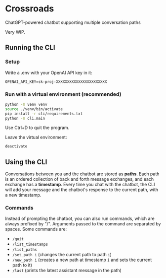 # Crossroads

ChatGPT-powered chatbot supporting multiple conversation paths

Very WIP.

## Running the CLI

### Setup

Write a .env with your OpenAI API key in it:
```
OPENAI_API_KEY=sk-proj-XXXXXXXXXXXXXXXXXXXXXXX
```

### Run with a virtual environment (recommended)

```bash
python -m venv venv
source ./venv/bin/activate
pip install -r cli/requirements.txt
python -m cli.main
```
Use Ctrl+D to quit the program.

Leave the virtual environment:
```bash
deactivate
```

## Using the CLI

Conversations between you and the chatbot are stored as **paths**. Each path is an ordered collection of back and forth message exchanges, and each exchange has a **timestamp**. Every time you chat with the chatbot, the CLI will add your message and the chatbot's response to the current path, with a new timestamp.

### Commands

Instead of prompting the chatbot, you can also run commands, which are always prefixed by "/". Arguments passed to the command are separated by spaces. Some commands are:
* `/quit`
* `/list_timestamps`
* `/list_paths`
* `/set_path i` (changes the current path to path `i`)
* `/new_path i` (creates a new path at timestamp `i` and sets the current path to it)
* `/last` (prints the latest assistant message in the path)

